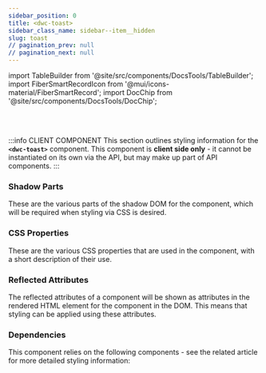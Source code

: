 ```yaml
---
sidebar_position: 0
title: <dwc-toast>
sidebar_class_name: sidebar--item__hidden
slug: toast
// pagination_prev: null
// pagination_next: null
---
```


import TableBuilder from '@site/src/components/DocsTools/TableBuilder';
import FiberSmartRecordIcon from '@mui/icons-material/FiberSmartRecord';
import DocChip from '@site/src/components/DocsTools/DocChip';

<DocChip tooltipText="This component will render with a shadow DOM, an API built into the browser that facilitates encapsulation." label="Shadow" target="_blank" clickable={false} iconName='shadow' />

<br />
<br />

:::info CLIENT COMPONENT
This section outlines styling information for the **`<dwc-toast>`** component. This component is **client side only** - it cannot be instantiated on its own via the API, but may make up part of API components.
:::

### Shadow Parts
These are the various parts of the shadow DOM for the component, which will be required when styling via CSS is desired.
<TableBuilder tag='dwc-toast' table="parts"/>

### CSS Properties

  These are the various CSS properties that are used in the component, with a short description of their use.
  
  <TableBuilder tag='dwc-toast' table="properties"/>

### Reflected Attributes

  The reflected attributes of a component will be shown as attributes in the rendered HTML element for the component in the DOM. This means that styling can be applied using these attributes.
  
  <TableBuilder tag='dwc-toast' table="reflects"/>

### Dependencies

  This component relies on the following components - see the related article for more detailed styling information:
  
  <TableBuilder tag='dwc-toast' table="dependencies"/>
